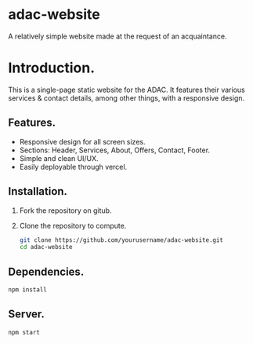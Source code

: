 # adac-website

A relatively simple website made at the request of an acquaintance.

# Introduction.

This is a single-page static website for the ADAC. It features their various services & contact details, among other things, with a responsive design.

## Features.

- Responsive design for all screen sizes.
- Sections: Header, Services, About, Offers, Contact, Footer.
- Simple and clean UI/UX.
- Easily deployable through vercel.

## Installation.

1. Fork the repository on gitub.
2. Clone the repository to compute.

   ```bash
   git clone https://github.com/yourusername/adac-website.git
   cd adac-website
   ```

## Dependencies.

   ```bash
   npm install
   ```

## Server.

   ```bash
   npm start
   ```
